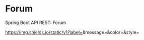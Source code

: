 # Forum
Spring Boot API REST: Forum

https://img.shields.io/static/v1?label=<LABEL>&message=<MESSAGE>&color=<COLOR>&style=<STYLE>&logo=<LOGO>
